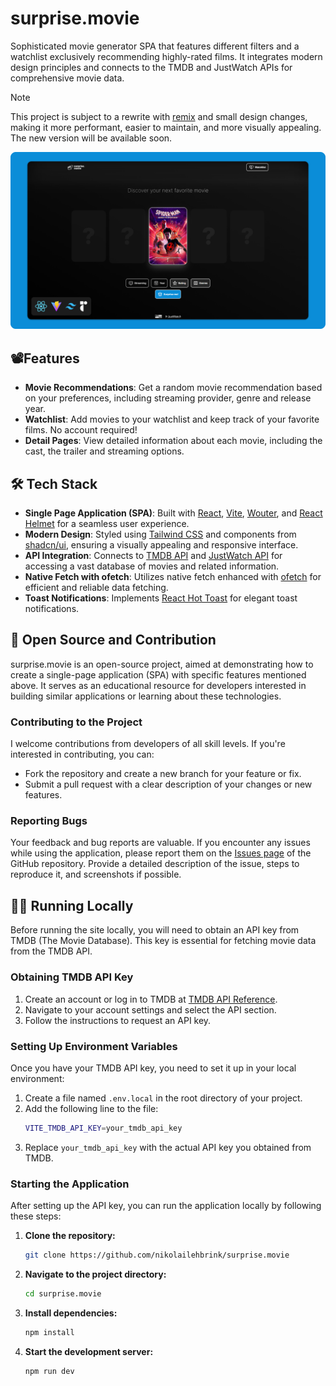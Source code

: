 # surprise.movie

Sophisticated movie generator SPA that features different filters and a watchlist exclusively recommending highly-rated films. It integrates modern design principles and connects to the TMDB and JustWatch APIs for comprehensive movie data.

> [!NOTE]
> This project is subject to a rewrite with [remix](https://remix.run/) and small design changes, making it more performant, easier to maintain, and more visually appealing. The new version will be available soon.

![Website-Mockup](screenshot.png)

## 📽️Features

- **Movie Recommendations**: Get a random movie recommendation based on your preferences, including streaming provider, genre and release year.
- **Watchlist**: Add movies to your watchlist and keep track of your favorite films. No account required!
- **Detail Pages**: View detailed information about each movie, including the cast, the trailer and streaming options.

## 🛠️ Tech Stack

- **Single Page Application (SPA)**: Built with [React](https://react.dev/), [Vite](https://vitejs.dev/), [Wouter](https://github.com/molefrog/wouter), and [React Helmet](https://github.com/staylor/react-helmet-async) for a seamless user experience.
- **Modern Design**: Styled using [Tailwind CSS](https://tailwindcss.com/) and components from [shadcn/ui](https://ui.shadcn.com/), ensuring a visually appealing and responsive interface.
- **API Integration**: Connects to [TMDB API](https://developer.themoviedb.org/reference/intro/getting-started) and [JustWatch API](https://www.justwatch.com/) for accessing a vast database of movies and related information.
- **Native Fetch with ofetch**: Utilizes native fetch enhanced with [ofetch](https://github.com/unjs/ofetch) for efficient and reliable data fetching.
- **Toast Notifications**: Implements [React Hot Toast](https://react-hot-toast.com/) for elegant toast notifications.

## 📖 Open Source and Contribution

surprise.movie is an open-source project, aimed at demonstrating how to create a single-page application (SPA) with specific features mentioned above. It serves as an educational resource for developers interested in building similar applications or learning about these technologies.

### Contributing to the Project

I welcome contributions from developers of all skill levels. If you're interested in contributing, you can:

- Fork the repository and create a new branch for your feature or fix.
- Submit a pull request with a clear description of your changes or new features.

### Reporting Bugs

Your feedback and bug reports are valuable. If you encounter any issues while using the application, please report them on the [Issues page](https://github.com/nikolailehbrink/surprise.movie/issues) of the GitHub repository. Provide a detailed description of the issue, steps to reproduce it, and screenshots if possible.

## 🧑‍💻 Running Locally

Before running the site locally, you will need to obtain an API key from TMDB (The Movie Database). This key is essential for fetching movie data from the TMDB API.

### Obtaining TMDB API Key

1. Create an account or log in to TMDB at [TMDB API Reference](https://developer.themoviedb.org/reference/intro/authentication#api-key-quick-start).
2. Navigate to your account settings and select the API section.
3. Follow the instructions to request an API key.

### Setting Up Environment Variables

Once you have your TMDB API key, you need to set it up in your local environment:

1. Create a file named `.env.local` in the root directory of your project.
2. Add the following line to the file:
   ```bash
   VITE_TMDB_API_KEY=your_tmdb_api_key
   ```
3. Replace `your_tmdb_api_key` with the actual API key you obtained from TMDB.

### Starting the Application

After setting up the API key, you can run the application locally by following these steps:

1. **Clone the repository:**
   ```bash
   git clone https://github.com/nikolailehbrink/surprise.movie
   ```
2. **Navigate to the project directory:**
   ```bash
   cd surprise.movie
   ```
3. **Install dependencies:**
   ```bash
   npm install
   ```
4. **Start the development server:**
   ```bash
   npm run dev
   ```
